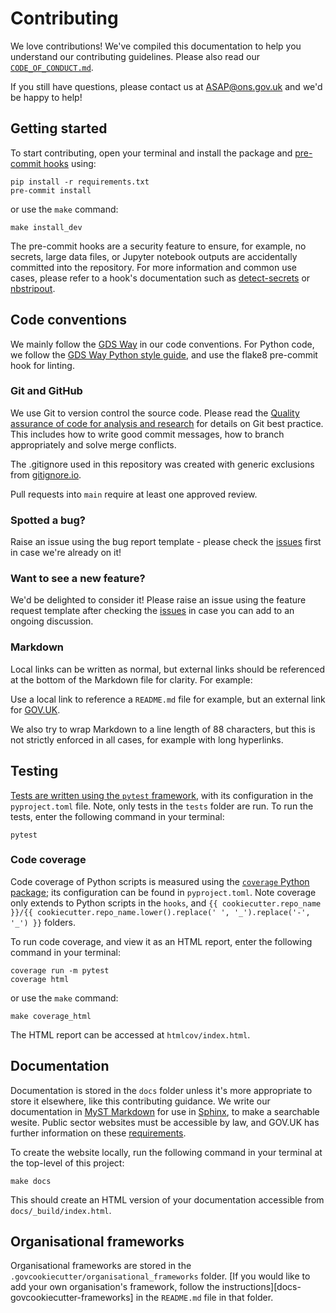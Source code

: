# Contributing

We love contributions! We've compiled this documentation to help you understand our
contributing guidelines. Please also read our [`CODE_OF_CONDUCT.md`][code-of-conduct].

If you still have questions, please contact us at ASAP@ons.gov.uk and we'd be happy to help!


## Getting started

To start contributing, open your terminal and install the package and
[pre-commit hooks][pre-commit] using:

```shell
pip install -r requirements.txt
pre-commit install
```

or use the `make` command:
```shell
make install_dev
```

The pre-commit hooks are a security feature to ensure, for example, no secrets,
large data files, or Jupyter notebook outputs are accidentally committed into the
repository. For more information and common use cases, please refer to a hook's
documentation such as [detect-secrets][detect-secrets-repo] or [nbstripout][nbstripout-repo].

## Code conventions

We mainly follow the [GDS Way][gds-way] in our code conventions. For Python code, we
follow the [GDS Way Python style guide][gds-way-python], and use the flake8
pre-commit hook for linting.

### Git and GitHub

We use Git to version control the source code. Please read
the [Quality assurance of code for analysis and research][duck-book-version-control] for
details on Git best practice. This includes how to write good commit messages, how to
branch appropriately and solve merge conflicts.

The .gitignore used in this repository was created with generic exclusions
from [gitignore.io][gitignore-io].

Pull requests into `main` require at least one approved review.

### Spotted a bug?

Raise an issue using the bug report template - please check the [issues][issues] first in case we're already on it!

### Want to see a new feature?

We'd be delighted to consider it! Please raise an issue using the feature request template after checking the [issues][issues] in case you can add to an ongoing discussion.

### Markdown

Local links can be written as normal, but external links should be referenced at the
bottom of the Markdown file for clarity. For example:

Use a local link to reference a `README.md` file for example, but an external
link for [GOV.UK][gov-uk].

We also try to wrap Markdown to a line length of 88 characters, but this is not
strictly enforced in all cases, for example with long hyperlinks.

## Testing

[Tests are written using the `pytest` framework][pytest], with its configuration in the
`pyproject.toml` file. Note, only tests in the `tests` folder are run. To run the
tests, enter the following command in your terminal:

```shell
pytest
```

### Code coverage

Code coverage of Python scripts is measured using the [`coverage` Python
package][coverage]; its configuration can be found in `pyproject.toml`. Note coverage
only extends to Python scripts in the `hooks`, and
`{{ cookiecutter.repo_name }}/{{ cookiecutter.repo_name.lower().replace(' ', '_').replace('-', '_') }}` folders.

To run code coverage, and view it as an HTML report, enter the following command in
your terminal:

```shell
coverage run -m pytest
coverage html
```

or use the `make` command:

```shell
make coverage_html
```

The HTML report can be accessed at `htmlcov/index.html`.

## Documentation

Documentation is stored in the `docs` folder unless it's more
appropriate to store it elsewhere, like this contributing guidance. We
write our documentation in [MyST Markdown][myst] for use in [Sphinx][sphinx], to make
a searchable wesite. Public sector websites must be accessible by law, and GOV.UK has
further information on these [requirements][gov-uk-accessibility].

To create the website locally, run the following command in your terminal
at the top-level of this project:

```shell
make docs
```

This should create an HTML version of your documentation accessible from
`docs/_build/index.html`.

## Organisational frameworks

Organisational frameworks are stored in the
`.govcookiecutter/organisational_frameworks` folder. [If you would like to add your own
organisation's framework, follow the instructions][docs-govcookiecutter-frameworks] in
the `README.md` file in that folder.

[code-of-conduct]: https://github.com/best-practice-and-impact/govcookiecutter/blob/main/CODE_OF_CONDUCT.md
[coverage]: https://coverage.readthedocs.io/
[detect-secrets-repo]: https://github.com/Yelp/detect-secrets/tree/master
[duck-book-version-control]: https://best-practice-and-impact.github.io/qa-of-code-guidance/version_control.html
[gds-way-python]: https://gds-way.cloudapps.digital/manuals/programming-languages/python/python.html#python-style-guide
[gds-way]: https://gds-way.digital.cabinet-office.gov.uk/
[gitignore-io]: https://www.toptal.com/developers/gitignore
[gov-uk-accessibility]: https://www.gov.uk/guidance/accessibility-requirements-for-public-sector-websites-and-apps
[gov-uk]: https://www.gov.uk/
[issues]: https://github.com/best-practice-and-impact/govcookiecutter/issues/new
[myst]: https://myst-parser.readthedocs.io/
[nbstripout-repo]: https://github.com/kynan/nbstripout
[pre-commit]: https://pre-commit.com
[pytest]: https://docs.pytest.org/
[sphinx]: https://www.sphinx-doc.org/en/master/index.html

